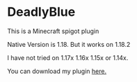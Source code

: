 # DeadlyBlue
This is a Minecraft spigot plugin

Native Version is 1.18. 
But it works on 1.18.2 

I have not tried on 1.17x 1.16x 1.15x or 1.14x.

You can download my plugin [here.]()
